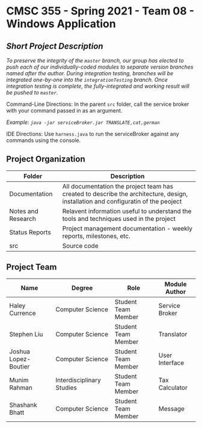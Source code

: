 # CMSC 355 - Spring 2021 - Team 08 - Windows Application
## *Short Project Description*

_*To preserve the integrity of the ```master``` branch, our group has elected to push each of our individually-coded modules to separate version branches named after the author. During integration testing, branches will be integrated one-by-one into the ```integrationTesting``` branch. Once integration testing is complete, the fully-integrated and working result will be pushed to ```master```.*_

Command-Line Directions: In the parent ```src``` folder, call the service broker with your command passed in as an argument. 

_Example: ```java -jar serviceBroker.jar TRANSLATE,cat,german```_

IDE Directions: Use ```harness.java``` to run the serviceBroker against any commands using the console.

## Project Organization
| Folder | Description |
|---|---|
| Documentation |  All documentation the project team has created to describe the architecture, design, installation and configuratin of the peoject |
| Notes and Research | Relavent information useful to understand the tools and techniques used in the project |
| Status Reports | Project management documentation - weekly reports, milestones, etc. |
| src | Source code |


## Project Team
| Name | Degree | Role | Module Author |
| --- | --- | --- | --- |
| Haley Currence | Computer Science | Student Team Member | Service Broker | 
| Stephen Liu | Computer Science | Student Team Member | Translator |
| Joshua Lopez-Boutier | Computer Science | Student Team Member | User Interface |
| Munim Rahman | Interdisciplinary Studies | Student Team Member | Tax Calculator |
| Shashank Bhatt | Computer Science | Student Team Member | Message |

